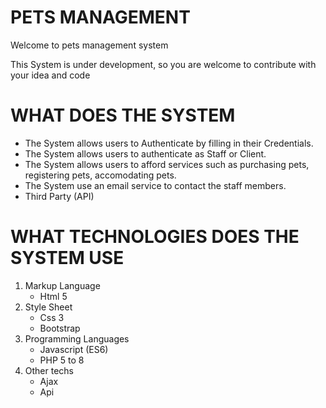 PETS MANAGEMENT
===============

Welcome to pets management system

This System is under development, so you are welcome to contribute with your idea and code

WHAT DOES THE SYSTEM
====================
* The System allows users to Authenticate by filling in their Credentials.
* The System allows users to authenticate as Staff or Client.
* The System allows users to afford services such as purchasing pets, registering pets, accomodating pets.
* The System use an email service to contact the staff members.
* Third Party (API)

WHAT TECHNOLOGIES DOES THE SYSTEM USE
====================================
1. Markup Language
   * Html 5
2. Style Sheet
   * Css 3
   * Bootstrap
3. Programming Languages
   * Javascript (ES6)
   * PHP 5 to 8
4. Other techs
   * Ajax
   * Api

